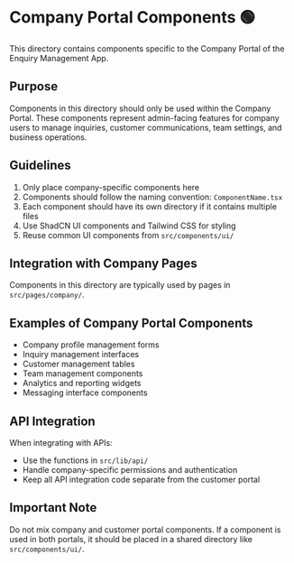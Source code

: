 # Company Portal Components 🟢

This directory contains components specific to the Company Portal of the Enquiry Management App.

## Purpose

Components in this directory should only be used within the Company Portal. These components represent admin-facing features for company users to manage inquiries, customer communications, team settings, and business operations.

## Guidelines

1. Only place company-specific components here
2. Components should follow the naming convention: `ComponentName.tsx`
3. Each component should have its own directory if it contains multiple files
4. Use ShadCN UI components and Tailwind CSS for styling
5. Reuse common UI components from `src/components/ui/`

## Integration with Company Pages

Components in this directory are typically used by pages in `src/pages/company/`.

## Examples of Company Portal Components

- Company profile management forms
- Inquiry management interfaces
- Customer management tables
- Team management components
- Analytics and reporting widgets
- Messaging interface components

## API Integration

When integrating with APIs:
- Use the functions in `src/lib/api/` 
- Handle company-specific permissions and authentication
- Keep all API integration code separate from the customer portal

## Important Note

Do not mix company and customer portal components. If a component is used in both portals, it should be placed in a shared directory like `src/components/ui/`. 